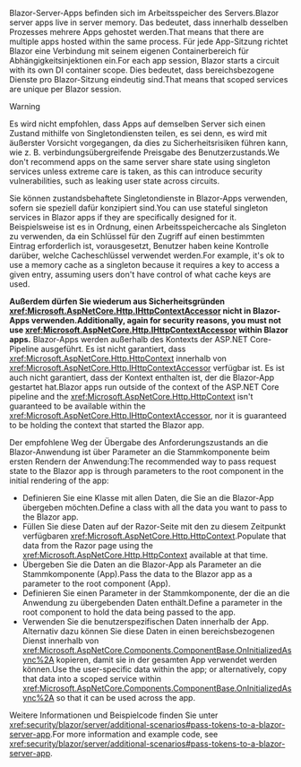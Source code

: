 <span data-ttu-id="11cb5-101">Blazor-Server-Apps befinden sich im Arbeitsspeicher des Servers.</span><span class="sxs-lookup"><span data-stu-id="11cb5-101">Blazor server apps live in server memory.</span></span> <span data-ttu-id="11cb5-102">Das bedeutet, dass innerhalb desselben Prozesses mehrere Apps gehostet werden.</span><span class="sxs-lookup"><span data-stu-id="11cb5-102">That means that there are multiple apps hosted within the same process.</span></span> <span data-ttu-id="11cb5-103">Für jede App-Sitzung richtet Blazor eine Verbindung mit seinem eigenen Containerbereich für Abhängigkeitsinjektionen ein.</span><span class="sxs-lookup"><span data-stu-id="11cb5-103">For each app session, Blazor starts a circuit with its own DI container scope.</span></span> <span data-ttu-id="11cb5-104">Dies bedeutet, dass bereichsbezogene Dienste pro Blazor-Sitzung eindeutig sind.</span><span class="sxs-lookup"><span data-stu-id="11cb5-104">That means that scoped services are unique per Blazor session.</span></span>

> [!WARNING]
> <span data-ttu-id="11cb5-105">Es wird nicht empfohlen, dass Apps auf demselben Server sich einen Zustand mithilfe von Singletondiensten teilen, es sei denn, es wird mit äußerster Vorsicht vorgegangen, da dies zu Sicherheitsrisiken führen kann, wie z. B. verbindungsübergreifende Preisgabe des Benutzerzustands.</span><span class="sxs-lookup"><span data-stu-id="11cb5-105">We don't recommend apps on the same server share state using singleton services unless extreme care is taken, as this can introduce security vulnerabilities, such as leaking user state across circuits.</span></span>

<span data-ttu-id="11cb5-106">Sie können zustandsbehaftete Singletondienste in Blazor-Apps verwenden, sofern sie speziell dafür konzipiert sind.</span><span class="sxs-lookup"><span data-stu-id="11cb5-106">You can use stateful singleton services in Blazor apps if they are specifically designed for it.</span></span> <span data-ttu-id="11cb5-107">Beispielsweise ist es in Ordnung, einen Arbeitsspeichercache als Singleton zu verwenden, da ein Schlüssel für den Zugriff auf einen bestimmten Eintrag erforderlich ist, vorausgesetzt, Benutzer haben keine Kontrolle darüber, welche Cacheschlüssel verwendet werden.</span><span class="sxs-lookup"><span data-stu-id="11cb5-107">For example, it's ok to use a memory cache as a singleton because it requires a key to access a given entry, assuming users don't have control of what cache keys are used.</span></span>

<span data-ttu-id="11cb5-108">**Außerdem dürfen Sie wiederum aus Sicherheitsgründen <xref:Microsoft.AspNetCore.Http.IHttpContextAccessor> nicht in Blazor-Apps verwenden.**</span><span class="sxs-lookup"><span data-stu-id="11cb5-108">**Additionally, again for security reasons, you must not use <xref:Microsoft.AspNetCore.Http.IHttpContextAccessor> within Blazor apps.**</span></span> <span data-ttu-id="11cb5-109">Blazor-Apps werden außerhalb des Kontexts der ASP.NET Core-Pipeline ausgeführt. Es ist nicht garantiert, dass <xref:Microsoft.AspNetCore.Http.HttpContext> innerhalb von <xref:Microsoft.AspNetCore.Http.IHttpContextAccessor> verfügbar ist. Es ist auch nicht garantiert, dass der Kontext enthalten ist, der die Blazor-App gestartet hat.</span><span class="sxs-lookup"><span data-stu-id="11cb5-109">Blazor apps run outside of the context of the ASP.NET Core pipeline and the <xref:Microsoft.AspNetCore.Http.HttpContext> isn't guaranteed to be available within the <xref:Microsoft.AspNetCore.Http.IHttpContextAccessor>, nor it is guaranteed to be holding the context that started the Blazor app.</span></span>

<span data-ttu-id="11cb5-110">Der empfohlene Weg der Übergabe des Anforderungszustands an die Blazor-Anwendung ist über Parameter an die Stammkomponente beim ersten Rendern der Anwendung:</span><span class="sxs-lookup"><span data-stu-id="11cb5-110">The recommended way to pass request state to the Blazor app is through parameters to the root component in the initial rendering of the app:</span></span>

* <span data-ttu-id="11cb5-111">Definieren Sie eine Klasse mit allen Daten, die Sie an die Blazor-App übergeben möchten.</span><span class="sxs-lookup"><span data-stu-id="11cb5-111">Define a class with all the data you want to pass to the Blazor app.</span></span>
* <span data-ttu-id="11cb5-112">Füllen Sie diese Daten auf der Razor-Seite mit den zu diesem Zeitpunkt verfügbaren <xref:Microsoft.AspNetCore.Http.HttpContext>.</span><span class="sxs-lookup"><span data-stu-id="11cb5-112">Populate that data from the Razor page using the <xref:Microsoft.AspNetCore.Http.HttpContext> available at that time.</span></span>
* <span data-ttu-id="11cb5-113">Übergeben Sie die Daten an die Blazor-App als Parameter an die Stammkomponente (App).</span><span class="sxs-lookup"><span data-stu-id="11cb5-113">Pass the data to the Blazor app as a parameter to the root component (App).</span></span>
* <span data-ttu-id="11cb5-114">Definieren Sie einen Parameter in der Stammkomponente, der die an die Anwendung zu übergebenden Daten enthält.</span><span class="sxs-lookup"><span data-stu-id="11cb5-114">Define a parameter in the root component to hold the data being passed to the app.</span></span>
* <span data-ttu-id="11cb5-115">Verwenden Sie die benutzerspezifischen Daten innerhalb der App. Alternativ dazu können Sie diese Daten in einen bereichsbezogenen Dienst innerhalb von <xref:Microsoft.AspNetCore.Components.ComponentBase.OnInitializedAsync%2A> kopieren, damit sie in der gesamten App verwendet werden können.</span><span class="sxs-lookup"><span data-stu-id="11cb5-115">Use the user-specific data within the app; or alternatively, copy that data into a scoped service within <xref:Microsoft.AspNetCore.Components.ComponentBase.OnInitializedAsync%2A> so that it can be used across the app.</span></span>

<span data-ttu-id="11cb5-116">Weitere Informationen und Beispielcode finden Sie unter <xref:security/blazor/server/additional-scenarios#pass-tokens-to-a-blazor-server-app>.</span><span class="sxs-lookup"><span data-stu-id="11cb5-116">For more information and example code, see <xref:security/blazor/server/additional-scenarios#pass-tokens-to-a-blazor-server-app>.</span></span>

